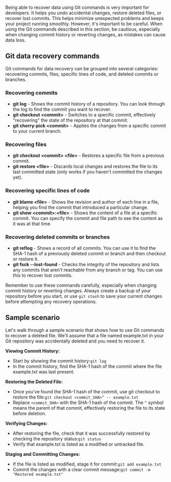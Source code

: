 Being able to recover data using Git commands is very important for developers. It helps you undo accidental changes, restore deleted files, or recover lost commits. This helps minimize unexpected problems and keeps your project running smoothly. However, it's important to be careful. When using the Git commands described in this section, be cautious, especially when changing commit history or reverting changes, as mistakes can cause data loss.

## Git data recovery commands

Git commands for data recovery can be grouped into several categories: recovering commits, files, specific lines of code, and deleted commits or branches.

### Recovering commits

- **git log** - Shows the commit history of a repository. You can look through the log to find the commit you want to recover.
- **git checkout &lt;commit&gt;** - Switches to a specific commit, effectively "recovering" the state of the repository at that commit.
- **git cherry-pick &lt;commit&gt;** - Applies the changes from a specific commit to your current branch.

### Recovering files

- **git checkout &lt;commit&gt; &lt;file&gt;** - Restores a specific file from a previous commit.
- **git restore &lt;file&gt;** - Discards local changes and restores the file to its last committed state (only works if you haven't committed the changes yet).

### Recovering specific lines of code

- **git blame &lt;file&gt;** - Shows the revision and author of each line in a file, helping you find the commit that introduced a particular change.
- **git show &lt;commit&gt;:&lt;file&gt;** - Shows the content of a file at a specific commit. You can specify the commit and file path to see the content as it was at that time.

### Recovering deleted commits or branches

- **git reflog** - Shows a record of all commits. You can use it to find the SHA-1 hash of a previously deleted commit or branch and then checkout or restore it.
- **git fsck --lost-found** - Checks the integrity of the repository and lists any commits that aren't reachable from any branch or tag. You can use this to recover lost commits.

Remember to use these commands carefully, especially when changing commit history or reverting changes. Always create a backup of your repository before you start, or use `git stash` to save your current changes before attempting any recovery operations.

## Sample scenario

Let's walk through a sample scenario that shows how to use Git commands to recover a deleted file. We'll assume that a file named example.txt in your Git repository was accidentally deleted and you need to recover it.

**Viewing Commit History:**

- Start by showing the commit history:`git log`
- In the commit history, find the SHA-1 hash of the commit where the file example.txt was last present.

**Restoring the Deleted File:**

- Once you've found the SHA-1 hash of the commit, use git checkout to restore the file:`git checkout <commit_SHA>^ -- example.txt`
- Replace `<commit_SHA>` with the SHA-1 hash of the commit. The `^` symbol means the parent of that commit, effectively restoring the file to its state before deletion.

**Verifying Changes:**

- After restoring the file, check that it was successfully restored by checking the repository status:`git status`
- Verify that example.txt is listed as a modified or untracked file.

**Staging and Committing Changes:**

- If the file is listed as modified, stage it for commit:`git add example.txt`
- Commit the changes with a clear commit message:`git commit -m "Restored example.txt"`
